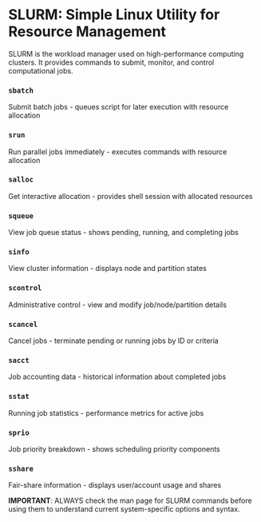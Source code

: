 # SLURM: Simple Linux Utility for Resource Management

SLURM is the workload manager used on high-performance computing clusters. It provides commands to submit, monitor, and control computational jobs.

### `sbatch`
Submit batch jobs - queues script for later execution with resource allocation

### `srun`  
Run parallel jobs immediately - executes commands with resource allocation

### `salloc`
Get interactive allocation - provides shell session with allocated resources

### `squeue`
View job queue status - shows pending, running, and completing jobs

### `sinfo`
View cluster information - displays node and partition states

### `scontrol`
Administrative control - view and modify job/node/partition details

### `scancel`
Cancel jobs - terminate pending or running jobs by ID or criteria

### `sacct`
Job accounting data - historical information about completed jobs

### `sstat`
Running job statistics - performance metrics for active jobs

### `sprio`
Job priority breakdown - shows scheduling priority components

### `sshare`
Fair-share information - displays user/account usage and shares

**IMPORTANT**: ALWAYS check the man page for SLURM commands before using them to understand current system-specific options and syntax.
